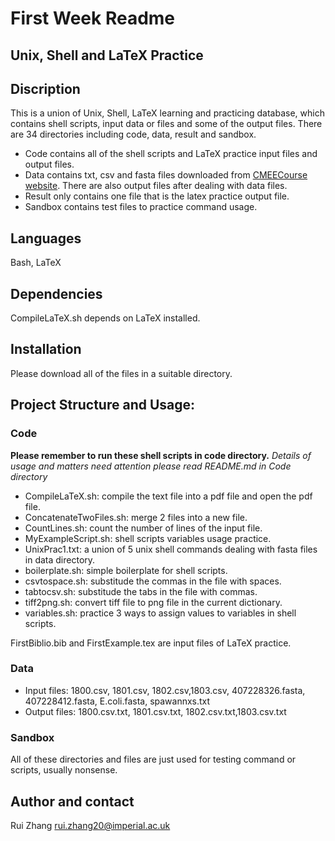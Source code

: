 # First Week Readme

## Unix, Shell and LaTeX Practice
## Discription
This is a union of Unix, Shell, LaTeX learning and practicing database, which contains shell
scripts, input data or files and some of the output files.
There are 34 directories including code, data, result and sandbox. 
- Code contains all of the shell scripts and LaTeX practice input files and output files.
- Data contains txt, csv and fasta files downloaded from [CMEECourse website](https://github.com/mhasoba/TheMulQuaBio/tree/master/content/data). There are also output files after dealing with data files.
- Result only contains one file that is the latex practice output file.
- Sandbox contains test files to practice command usage.

## Languages
Bash, LaTeX

## Dependencies
CompileLaTeX.sh depends on LaTeX installed.

## Installation
Please download all of the files in a suitable directory.

## Project Structure and Usage: 
### Code
**Please remember to run these shell scripts in code directory.**
*Details of usage and matters need attention please read README.md in Code directory*

- CompileLaTeX.sh: compile the text file into a pdf file and open the pdf file.
- ConcatenateTwoFiles.sh: merge 2 files into a new file.
- CountLines.sh: count the number of lines of the input file.
- MyExampleScript.sh: shell scripts variables usage practice.
- UnixPrac1.txt: a union of 5 unix shell commands dealing with fasta files in data directory.
- boilerplate.sh: simple boilerplate for shell scripts.
- csvtospace.sh: substitude the commas in the file with spaces.
- tabtocsv.sh: substitude the tabs in the file with commas.
- tiff2png.sh: convert tiff file to png file in the current dictionary.
- variables.sh: practice 3 ways to assign values to variables in shell scripts.

FirstBiblio.bib	and FirstExample.tex are input files of LaTeX practice.

### Data
- Input files: 1800.csv, 1801.csv, 1802.csv,1803.csv, 407228326.fasta, 407228412.fasta, E.coli.fasta, spawannxs.txt
- Output files: 1800.csv.txt, 1801.csv.txt, 1802.csv.txt,1803.csv.txt

### Sandbox
All of these directories and files are just used for testing command or scripts, usually nonsense.

## Author and contact
Rui Zhang   rui.zhang20@imperial.ac.uk